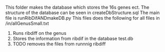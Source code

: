 This folder makes the database which stores the 16s genes ect.
The structure of the database can be seen in createDbStructure.sql
The main file is runRibDifANDmakeDB.py
This files does the following for all files in /in/allGenusSmall.txt
  1) Runs ribdiff on the genus
  2) Stores the information from ribdif in the database test.db
  3) TODO removes the files from runnnig ribdiff
